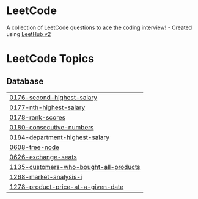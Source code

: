 # LeetCode
A collection of LeetCode questions to ace the coding interview! - Created using [LeetHub v2](https://github.com/arunbhardwaj/LeetHub-2.0)

<!---LeetCode Topics Start-->
# LeetCode Topics
## Database
|  |
| ------- |
| [0176-second-highest-salary](https://github.com/mathplanet/LeetCode/tree/master/0176-second-highest-salary) |
| [0177-nth-highest-salary](https://github.com/mathplanet/LeetCode/tree/master/0177-nth-highest-salary) |
| [0178-rank-scores](https://github.com/mathplanet/LeetCode/tree/master/0178-rank-scores) |
| [0180-consecutive-numbers](https://github.com/mathplanet/LeetCode/tree/master/0180-consecutive-numbers) |
| [0184-department-highest-salary](https://github.com/mathplanet/LeetCode/tree/master/0184-department-highest-salary) |
| [0608-tree-node](https://github.com/mathplanet/LeetCode/tree/master/0608-tree-node) |
| [0626-exchange-seats](https://github.com/mathplanet/LeetCode/tree/master/0626-exchange-seats) |
| [1135-customers-who-bought-all-products](https://github.com/mathplanet/LeetCode/tree/master/1135-customers-who-bought-all-products) |
| [1268-market-analysis-i](https://github.com/mathplanet/LeetCode/tree/master/1268-market-analysis-i) |
| [1278-product-price-at-a-given-date](https://github.com/mathplanet/LeetCode/tree/master/1278-product-price-at-a-given-date) |
<!---LeetCode Topics End-->